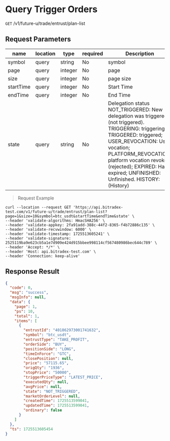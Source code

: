 # Query Trigger Orders

`GET` /v1/future-u/trade/entrust/plan-list

## Request Parameters

| name      | location | type    | required | Description                                                                                                                                                                                                                                                                              |
|-----------|----------|---------|----------|------------------------------------------------------------------------------------------------------------------------------------------------------------------------------------------------------------------------------------------------------------------------------------------|
| symbol    | query    | string  | No       | symbol                                                                                                                                                                                                                                                                                   |
| page      | query    | integer | No       | page                                                                                                                                                                                                                                                                                     |
| size      | query    | integer | No       | page size                                                                                                                                                                                                                                                                                |
| startTime | query    | integer | No       | Start Time                                                                                                                                                                                                                                                                               |
| endTime   | query    | integer | No       | End Time                                                                                                                                                                                                                                                                                 |
| state     | query    | string  | No       | Delegation status NOT_TRIGGERED: New delegation was triggered (not triggered). TRIGGERING: triggering; TRIGGERED: triggered; USER_REVOCATION: User vocation; PLATFORM_REVOCATION: platform vocation revoked (rejected); EXPIRED: Has expired; UNFINISHED: Unfinished. HISTORY: (History) |

> Request Example

```shell
curl --location --request GET 'https://api.bitradex-test.com/v1/future-u/trade/entrust/plan-list?page=1&size=10&symbol=btc_usdt&startTime&endTime&state' \
--header 'validate-algorithms: HmacSHA256' \
--header 'validate-appkey: 2fa91add-388c-44f2-8365-f4b72886c135' \
--header 'validate-recvwindow: 6000' \
--header 'validate-timestamp: 1725513605241' \
--header 'validate-signature: 2525119ba9e623cb5a1e7d909e424d915bbee998114cf567480986bec644c789' \
--header 'Accept: */*' \
--header 'Host: api.bitradex-test.com' \
--header 'Connection: keep-alive'
```

## Response Result

```json
{
  "code": 0,
  "msg": "success",
  "msgInfo": null,
  "data": {
    "page": 1,
    "ps": 10,
    "total": 1,
    "items": [
      {
        "entrustId": "401862973001741632",
        "symbol": "btc_usdt",
        "entrustType": "TAKE_PROFIT",
        "orderSide": "BUY",
        "positionSide": "LONG",
        "timeInForce": "GTC",
        "closePosition": null,
        "price": "57115.65",
        "origQty": "1936",
        "stopPrice": "50000",
        "triggerPriceType": "LATEST_PRICE",
        "executedQty": null,
        "avgPrice": null,
        "state": "NOT_TRIGGERED",
        "marketOrderLevel": null,
        "createdTime": 1725513599041,
        "updatedTime": 1725513599041,
        "ordinary": false
      }
    ]
  },
  "ts": 1725513605454
}
```

